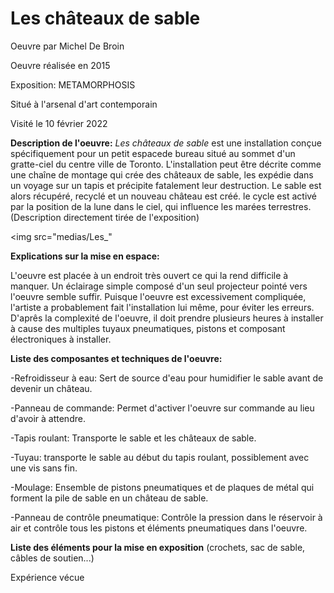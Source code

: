 # Les châteaux de sable

Oeuvre par Michel De Broin

Oeuvre réalisée en 2015

Exposition: METAMORPHOSIS

Situé à l'arsenal d'art contemporain

Visité le 10 février 2022


**Description de l'oeuvre:**
*Les châteaux de sable* est une installation conçue spécifiquement pour un petit espacede bureau situé au sommet d'un gratte-ciel du centre ville de Toronto. L'installation peut être décrite comme une chaîne de montage qui crée des châteaux de sable, les expédie dans un voyage sur un tapis et précipite fatalement leur destruction. Le sable est alors récupéré, recyclé et un nouveau château est créé. le cycle est activé par la position de la lune dans le ciel, qui influence les marées terrestres. (Description directement tirée de l'exposition)

<img src="medias/Les_"

**Explications sur la mise en espace:**

L'oeuvre est placée à un endroit très ouvert ce qui la rend difficile à manquer. Un éclairage simple composé d'un seul projecteur pointé vers l'oeuvre semble suffir. Puisque l'oeuvre est excessivement compliquée, l'artiste a probablement fait l'installation lui même, pour éviter les erreurs. D'aprês la complexité de l'oeuvre, il doit prendre plusieurs heures à installer à cause des multiples tuyaux pneumatiques, pistons et composant électroniques à installer. 

**Liste des composantes et techniques de l'oeuvre:**

-Refroidisseur à eau: Sert de source d'eau pour humidifier le sable avant de devenir un château.

-Panneau de commande: Permet d'activer l'oeuvre sur commande au lieu d'avoir à attendre.

-Tapis roulant: Transporte le sable et les châteaux de sable.

-Tuyau: transporte le sable au début du tapis roulant, possiblement avec une vis sans fin.

-Moulage: Ensemble de pistons pneumatiques et de plaques de métal qui forment la pile de sable en un château de sable.

-Panneau de contrôle pneumatique: Contrôle la pression dans le réservoir à air et contrôle tous les pistons et éléments pneumatiques dans l'oeuvre.


**Liste des éléments pour la mise en exposition** (crochets, sac de sable, câbles de soutien...)

Expérience vécue
